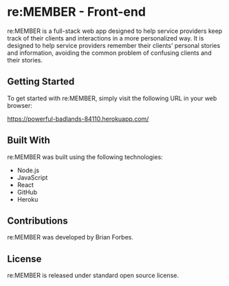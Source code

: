 # re:MEMBER - Front-end

re:MEMBER is a full-stack web app designed to help service providers keep track of their clients and interactions in a more personalized way. It is designed to help service providers remember their clients' personal stories and information, avoiding the common problem of confusing clients and their stories.

## Getting Started

To get started with re:MEMBER, simply visit the following URL in your web browser:

https://powerful-badlands-84110.herokuapp.com/

## Built With

re:MEMBER was built using the following technologies:

- Node.js
- JavaScript
- React
- GitHub
- Heroku

## Contributions

re:MEMBER was developed by Brian Forbes.

## License

re:MEMBER is released under standard open source license.
